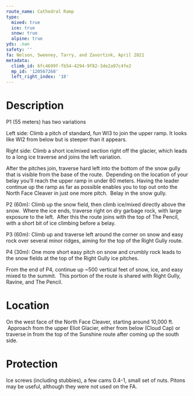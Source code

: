 ```yaml
---
route_name: Cathedral Ramp
type:
  mixed: true
  ice: true
  snow: true
  alpine: true
yds: .nan
safety: ''
fa: Nelson, Sweeney, Tarry, and Zavortink, April 2021
metadata:
  climb_id: 6fc4699f-fb54-4294-9f82-3de2a97c4fe2
  mp_id: '120567268'
  left_right_index: '18'
---
```

# Description
P1 (55 meters) has two variations

Left side: Climb a pitch of standard, fun WI3 to join the upper ramp. It looks like WI2 from below but is steeper than it appears.

Right side: Climb a short ice/mixed section right off the glacier, which leads to a long ice traverse and joins the left variation.

After the pitches join, traverse hard left into the bottom of the snow gully that is visible from the base of the route.  Depending on the location of your belay you’ll reach the upper ramp in under 60 meters. Having the leader continue up the ramp as far as possible enables you to top out onto the North Face Cleaver in just one more pitch.  Belay in the snow gully.

P2 (60m): Climb up the snow field, then climb ice/mixed directly above the snow.  Where the ice ends, traverse right on dry garbage rock, with large exposure to the left.  After this the route joins with the top of The Pencil, with a short bit of ice climbing before a belay.

P3 (60m): Climb up and traverse left around the corner on snow and easy rock over several minor ridges, aiming for the top of the Right Gully route.

P4 (30m): One more short easy pitch on snow and crumbly rock leads to the snow fields at the top of the Right Gully ice pitches.

From the end of P4, continue up ~500 vertical feet of snow, ice, and easy mixed to the summit.  This portion of the route is shared with Right Gully, Ravine, and The Pencil.

# Location
On the west face of the North Face Cleaver, starting around 10,000 ft.  Approach from the upper Eliot Glacier, either from below (Cloud Cap) or traverse in from the top of the Sunshine route after coming up the south side.

# Protection
Ice screws (including stubbies), a few cams 0.4-1, small set of nuts.  Pitons may be useful, although they were not used on the FA.
